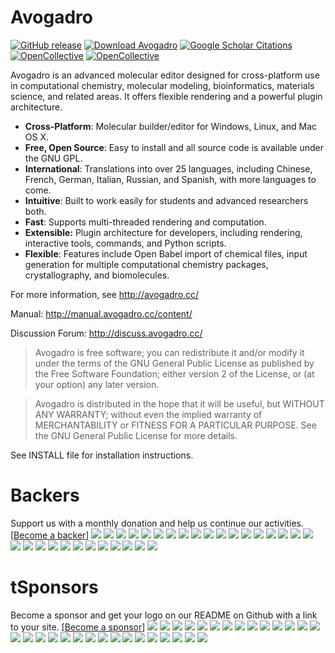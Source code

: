 # Avogadro

[![GitHub release](https://img.shields.io/github/release/cryos/avogadro.svg?maxAge=86400)](https://sourceforge.net/projects/avogadro/files/latest/download)
[![Download Avogadro](https://img.shields.io/sourceforge/dt/avogadro.svg?maxAge=86400)](https://sourceforge.net/projects/avogadro/files/latest/download)
[![Google Scholar Citations](https://avogadro.cc/citations.svg?maxAge=86400)](https://scholar.google.com/scholar?cites=618227831851025693&as_sdt=5,38&sciodt=0,38&hl=en)
[![OpenCollective](https://opencollective.com/avogadro/backers/badge.svg)](#backers) 
[![OpenCollective](https://opencollective.com/avogadro/sponsors/badge.svg)](#sponsors)


Avogadro is an advanced molecular editor designed for cross-platform use
in computational chemistry, molecular modeling, bioinformatics, materials
science, and related areas. It offers flexible rendering and a powerful
plugin architecture.

* **Cross-Platform**: Molecular builder/editor for Windows, Linux, and Mac OS X.
* **Free, Open Source**: Easy to install and all source code is available under the GNU GPL.
* **International**: Translations into over 25 languages, including Chinese, French, German, Italian, Russian, and Spanish, with more languages to come.
* **Intuitive**: Built to work easily for students and advanced researchers both.
* **Fast**: Supports multi-threaded rendering and computation.
* **Extensible:** Plugin architecture for developers, including rendering, interactive tools, commands, and Python scripts.
* **Flexible**: Features include Open Babel import of chemical files, input generation for multiple computational chemistry packages, crystallography, and biomolecules.

For more information, see <http://avogadro.cc/>

Manual: <http://manual.avogadro.cc/content/>

Discussion Forum: <http://discuss.avogadro.cc/>

>Avogadro is free software; you can redistribute it and/or modify
it under the terms of the GNU General Public License as published by
the Free Software Foundation; either version 2 of the License, or
(at your option) any later version.

> Avogadro is distributed in the hope that it will be useful,
but WITHOUT ANY WARRANTY; without even the implied warranty of
MERCHANTABILITY or FITNESS FOR A PARTICULAR PURPOSE.  See the
GNU General Public License for more details.

See INSTALL file for installation instructions.

# Backers
Support us with a monthly donation and help us continue our activities. [[Become a backer](https://opencollective.com/avogadro#backer)]
<a href="https://opencollective.com/avogadro/backer/0/website" target="_blank"><img src="https://opencollective.com/avogadro/backer/0/avatar.svg"></a>
<a href="https://opencollective.com/avogadro/backer/1/website" target="_blank"><img src="https://opencollective.com/avogadro/backer/1/avatar.svg"></a>
<a href="https://opencollective.com/avogadro/backer/2/website" target="_blank"><img src="https://opencollective.com/avogadro/backer/2/avatar.svg"></a>
<a href="https://opencollective.com/avogadro/backer/3/website" target="_blank"><img src="https://opencollective.com/avogadro/backer/3/avatar.svg"></a>
<a href="https://opencollective.com/avogadro/backer/4/website" target="_blank"><img src="https://opencollective.com/avogadro/backer/4/avatar.svg"></a>
<a href="https://opencollective.com/avogadro/backer/5/website" target="_blank"><img src="https://opencollective.com/avogadro/backer/5/avatar.svg"></a>
<a href="https://opencollective.com/avogadro/backer/6/website" target="_blank"><img src="https://opencollective.com/avogadro/backer/6/avatar.svg"></a>
<a href="https://opencollective.com/avogadro/backer/7/website" target="_blank"><img src="https://opencollective.com/avogadro/backer/7/avatar.svg"></a>
<a href="https://opencollective.com/avogadro/backer/8/website" target="_blank"><img src="https://opencollective.com/avogadro/backer/8/avatar.svg"></a>
<a href="https://opencollective.com/avogadro/backer/9/website" target="_blank"><img src="https://opencollective.com/avogadro/backer/9/avatar.svg"></a>
<a href="https://opencollective.com/avogadro/backer/10/website" target="_blank"><img src="https://opencollective.com/avogadro/backer/10/avatar.svg"></a>
<a href="https://opencollective.com/avogadro/backer/11/website" target="_blank"><img src="https://opencollective.com/avogadro/backer/11/avatar.svg"></a>
<a href="https://opencollective.com/avogadro/backer/12/website" target="_blank"><img src="https://opencollective.com/avogadro/backer/12/avatar.svg"></a>
<a href="https://opencollective.com/avogadro/backer/13/website" target="_blank"><img src="https://opencollective.com/avogadro/backer/13/avatar.svg"></a>
<a href="https://opencollective.com/avogadro/backer/14/website" target="_blank"><img src="https://opencollective.com/avogadro/backer/14/avatar.svg"></a>
<a href="https://opencollective.com/avogadro/backer/15/website" target="_blank"><img src="https://opencollective.com/avogadro/backer/15/avatar.svg"></a>
<a href="https://opencollective.com/avogadro/backer/16/website" target="_blank"><img src="https://opencollective.com/avogadro/backer/16/avatar.svg"></a>
<a href="https://opencollective.com/avogadro/backer/17/website" target="_blank"><img src="https://opencollective.com/avogadro/backer/17/avatar.svg"></a>
<a href="https://opencollective.com/avogadro/backer/18/website" target="_blank"><img src="https://opencollective.com/avogadro/backer/18/avatar.svg"></a>
<a href="https://opencollective.com/avogadro/backer/19/website" target="_blank"><img src="https://opencollective.com/avogadro/backer/19/avatar.svg"></a>
<a href="https://opencollective.com/avogadro/backer/20/website" target="_blank"><img src="https://opencollective.com/avogadro/backer/20/avatar.svg"></a>
<a href="https://opencollective.com/avogadro/backer/21/website" target="_blank"><img src="https://opencollective.com/avogadro/backer/21/avatar.svg"></a>
<a href="https://opencollective.com/avogadro/backer/22/website" target="_blank"><img src="https://opencollective.com/avogadro/backer/22/avatar.svg"></a>
<a href="https://opencollective.com/avogadro/backer/23/website" target="_blank"><img src="https://opencollective.com/avogadro/backer/23/avatar.svg"></a>
<a href="https://opencollective.com/avogadro/backer/24/website" target="_blank"><img src="https://opencollective.com/avogadro/backer/24/avatar.svg"></a>
<a href="https://opencollective.com/avogadro/backer/25/website" target="_blank"><img src="https://opencollective.com/avogadro/backer/25/avatar.svg"></a>
<a href="https://opencollective.com/avogadro/backer/26/website" target="_blank"><img src="https://opencollective.com/avogadro/backer/26/avatar.svg"></a>
<a href="https://opencollective.com/avogadro/backer/27/website" target="_blank"><img src="https://opencollective.com/avogadro/backer/27/avatar.svg"></a>
<a href="https://opencollective.com/avogadro/backer/28/website" target="_blank"><img src="https://opencollective.com/avogadro/backer/28/avatar.svg"></a>
<a href="https://opencollective.com/avogadro/backer/29/website" target="_blank"><img src="https://opencollective.com/avogadro/backer/29/avatar.svg"></a>

# tSponsors
Become a sponsor and get your logo on our README on Github with a link to your site. [[Become a sponsor](https://opencollective.com/avogadro#sponsor)]
<a href="https://opencollective.com/avogadro/sponsor/0/website" target="_blank"><img src="https://opencollective.com/avogadro/sponsor/0/avatar.svg"></a>
<a href="https://opencollective.com/avogadro/sponsor/1/website" target="_blank"><img src="https://opencollective.com/avogadro/sponsor/1/avatar.svg"></a>
<a href="https://opencollective.com/avogadro/sponsor/2/website" target="_blank"><img src="https://opencollective.com/avogadro/sponsor/2/avatar.svg"></a>
<a href="https://opencollective.com/avogadro/sponsor/3/website" target="_blank"><img src="https://opencollective.com/avogadro/sponsor/3/avatar.svg"></a>
<a href="https://opencollective.com/avogadro/sponsor/4/website" target="_blank"><img src="https://opencollective.com/avogadro/sponsor/4/avatar.svg"></a>
<a href="https://opencollective.com/avogadro/sponsor/5/website" target="_blank"><img src="https://opencollective.com/avogadro/sponsor/5/avatar.svg"></a>
<a href="https://opencollective.com/avogadro/sponsor/6/website" target="_blank"><img src="https://opencollective.com/avogadro/sponsor/6/avatar.svg"></a>
<a href="https://opencollective.com/avogadro/sponsor/7/website" target="_blank"><img src="https://opencollective.com/avogadro/sponsor/7/avatar.svg"></a>
<a href="https://opencollective.com/avogadro/sponsor/8/website" target="_blank"><img src="https://opencollective.com/avogadro/sponsor/8/avatar.svg"></a>
<a href="https://opencollective.com/avogadro/sponsor/9/website" target="_blank"><img src="https://opencollective.com/avogadro/sponsor/9/avatar.svg"></a>
<a href="https://opencollective.com/avogadro/sponsor/10/website" target="_blank"><img src="https://opencollective.com/avogadro/sponsor/10/avatar.svg"></a>
<a href="https://opencollective.com/avogadro/sponsor/11/website" target="_blank"><img src="https://opencollective.com/avogadro/sponsor/11/avatar.svg"></a>
<a href="https://opencollective.com/avogadro/sponsor/12/website" target="_blank"><img src="https://opencollective.com/avogadro/sponsor/12/avatar.svg"></a>
<a href="https://opencollective.com/avogadro/sponsor/13/website" target="_blank"><img src="https://opencollective.com/avogadro/sponsor/13/avatar.svg"></a>
<a href="https://opencollective.com/avogadro/sponsor/14/website" target="_blank"><img src="https://opencollective.com/avogadro/sponsor/14/avatar.svg"></a>
<a href="https://opencollective.com/avogadro/sponsor/15/website" target="_blank"><img src="https://opencollective.com/avogadro/sponsor/15/avatar.svg"></a>
<a href="https://opencollective.com/avogadro/sponsor/16/website" target="_blank"><img src="https://opencollective.com/avogadro/sponsor/16/avatar.svg"></a>
<a href="https://opencollective.com/avogadro/sponsor/17/website" target="_blank"><img src="https://opencollective.com/avogadro/sponsor/17/avatar.svg"></a>
<a href="https://opencollective.com/avogadro/sponsor/18/website" target="_blank"><img src="https://opencollective.com/avogadro/sponsor/18/avatar.svg"></a>
<a href="https://opencollective.com/avogadro/sponsor/19/website" target="_blank"><img src="https://opencollective.com/avogadro/sponsor/19/avatar.svg"></a>
<a href="https://opencollective.com/avogadro/sponsor/20/website" target="_blank"><img src="https://opencollective.com/avogadro/sponsor/20/avatar.svg"></a>
<a href="https://opencollective.com/avogadro/sponsor/21/website" target="_blank"><img src="https://opencollective.com/avogadro/sponsor/21/avatar.svg"></a>
<a href="https://opencollective.com/avogadro/sponsor/22/website" target="_blank"><img src="https://opencollective.com/avogadro/sponsor/22/avatar.svg"></a>
<a href="https://opencollective.com/avogadro/sponsor/23/website" target="_blank"><img src="https://opencollective.com/avogadro/sponsor/23/avatar.svg"></a>
<a href="https://opencollective.com/avogadro/sponsor/24/website" target="_blank"><img src="https://opencollective.com/avogadro/sponsor/24/avatar.svg"></a>
<a href="https://opencollective.com/avogadro/sponsor/25/website" target="_blank"><img src="https://opencollective.com/avogadro/sponsor/25/avatar.svg"></a>
<a href="https://opencollective.com/avogadro/sponsor/26/website" target="_blank"><img src="https://opencollective.com/avogadro/sponsor/26/avatar.svg"></a>
<a href="https://opencollective.com/avogadro/sponsor/27/website" target="_blank"><img src="https://opencollective.com/avogadro/sponsor/27/avatar.svg"></a>
<a href="https://opencollective.com/avogadro/sponsor/28/website" target="_blank"><img src="https://opencollective.com/avogadro/sponsor/28/avatar.svg"></a>
<a href="https://opencollective.com/avogadro/sponsor/29/website" target="_blank"><img src="https://opencollective.com/avogadro/sponsor/29/avatar.svg"></a>
